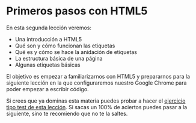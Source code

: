 # Primeros pasos con HTML5

En esta segunda lección veremos:
* Una introducción a HTML5
* Qué son y cómo funcionan las etiquetas
* Qué es y cómo se hace la anidación de etiquetas
* La estructura básica de una página
* Algunas etiquetas básicas

El objetivo es empezar a familiarizarnos con HTML5 y prepararnos para la siguiente lección en la que configuraremos nuestro Google Chrome para poder empezar a escribir código.

Si crees que ya dominas esta materia puedes probar a hacer el [ejercicio tipo test de esta lección](http://www.cursohtml5desdecero.com/tests/leccion2.html). Si sacas un 100% de aciertos puedes pasar a la siguiente, sino te recomiendo que no te la saltes.